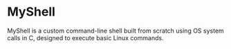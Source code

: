 # MyShell
MyShell is a custom command-line shell built from scratch using OS system calls in C, designed to execute basic Linux commands. 
